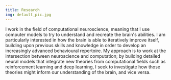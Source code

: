 ```yaml
---
title: Research
img: default_pic.jpg
---
```


I work in the field of computational neuroscience, meaning that I use computer 
models to try to understand and recreate the brain's abilities.  I am particularly 
interested in how the brain is able to iteratively improve itself, building upon 
previous skills and knowledge in order to develop an increasingly advanced 
behavioural repertoire.  My approach is to work at the intersection between 
neuroscience and computation; by building detailed neural models 
that integrate new theories from computational fields such as reinforcement 
learning and deep learning, I seek to investigate how those theories might 
inform our understanding of the brain, and vice versa.